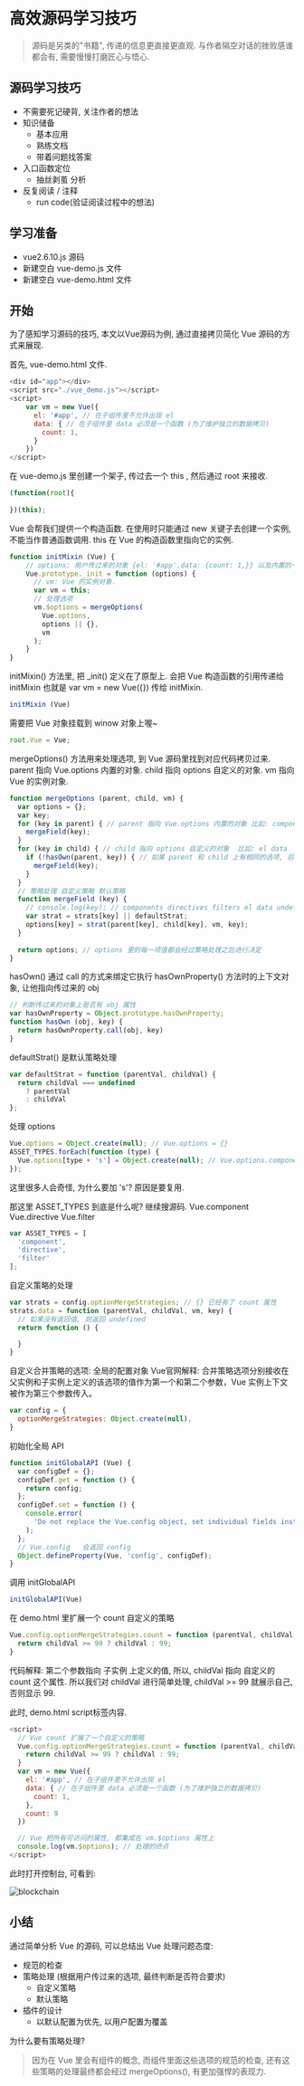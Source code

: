 # 高效源码学习技巧
> 源码是另类的"书籍", 传递的信息更直接更直观.
与作者隔空对话的挫败感谁都会有, 需要慢慢打磨匠心与悟心.
## 源码学习技巧
- 不需要死记硬背, 关注作者的想法
- 知识储备
  - 基本应用
  - 熟练文档
  - 带着问题找答案
- 入口函数定位
  - 抽丝剥茧 分析
- 反复阅读 / 注释
  - run code(验证阅读过程中的想法)
## 学习准备
- vue2.6.10.js 源码
- 新建空白 vue-demo.js 文件
- 新建空白 vue-demo.html 文件
## 开始
为了感知学习源码的技巧, 本文以Vue源码为例, 通过直接拷贝简化 Vue 源码的方式来展现.

首先, vue-demo.html  文件.
```js
<div id="app"></div>
<script src="./vue_demo.js"></script>
<script>
    var vm = new Vue({
      el: '#app', // 在子组件里不允许出现 el
      data: { // 在子组件里 data 必须是一个函数 (为了维护独立的数据拷贝)
        count: 1,
      }
    })
</script>
```
在 vue-demo.js 里创建一个架子, 传过去一个 this , 然后通过 root 来接收.
```js
(function(root){
    
})(this);
```
Vue 会帮我们提供一个构造函数.
在使用时只能通过 new 关键子去创建一个实例, 不能当作普通函数调用.
this 在 Vue 的构造函数里指向它的实例.
```js
function initMixin (Vue) {
    // options: 用户传过来的对象 {el: '#app',data: {count: 1,}} 以及内置的一些对象.
    Vue.prototype._init = function (options) {
      // vm: Vue 的实例对象.
      var vm = this; 
      // 处理选项
      vm.$options = mergeOptions(
        Vue.options,
        options || {},
        vm
      );
    }
}
```
initMixin() 方法里, 把 _init() 定义在了原型上. 会把 Vue 构造函数的引用传递给 initMixin 也就是 var vm = new Vue({}) 传给 initMixin.
```js
initMixin (Vue)
```
需要把 Vue 对象挂载到 winow 对象上喔~
```js
root.Vue = Vue;
```
mergeOptions() 方法用来处理选项, 到 Vue 源码里找到对应代码拷贝过来.
parent 指向 Vue.options 内置的对象.
child 指向 options 自定义的对象.
vm 指向 Vue 的实例对象.
```js
function mergeOptions (parent, child, vm) {
  var options = {};
  var key;
  for (key in parent) { // parent 指向 Vue.options 内置的对象 比如: components directives filters
    mergeField(key);
  }
  for (key in child) { // child 指向 options 自定义的对象  比如: el data
    if (!hasOwn(parent, key)) { // 如果 parent 和 child 上有相同的选项, 后面就会忽略掉这个选项.
      mergeField(key);
    }
  }
  // 策略处理 自定义策略 默认策略
  function mergeField (key) {
    // console.log(key); // components directives filters el data undefined
    var strat = strats[key] || defaultStrat;
    options[key] = strat(parent[key], child[key], vm, key);
  }
  
  return options; // options 里的每一项值都会经过策略处理之后进行决定
}
```
hasOwn() 通过 call 的方式来绑定它执行 hasOwnProperty() 方法时的上下文对象, 让他指向传过来的 obj
```js
// 判断传过来的对象上是否有 obj 属性
var hasOwnProperty = Object.prototype.hasOwnProperty;
function hasOwn (obj, key) {
  return hasOwnProperty.call(obj, key)
}
```
defaultStrat()  是默认策略处理
```js
var defaultStrat = function (parentVal, childVal) {
  return childVal === undefined
    ? parentVal
    : childVal
};
```
处理 options
```js
Vue.options = Object.create(null); // Vue.options = {}
ASSET_TYPES.forEach(function (type) {
  Vue.options[type + 's'] = Object.create(null); // Vue.options.components = {} 是所有内置抽象组件的挂载点.
});
```
这里很多人会奇怪,  为什么要加 's'?  原因是要复用.

那这里 ASSET_TYPES 到底是什么呢? 继续搜源码.
Vue.component  Vue.directive  Vue.filter
```js
var ASSET_TYPES = [
  'component',
  'directive',
  'filter'
];
```
自定义策略的处理
```js
var strats = config.optionMergeStrategies; // {} 已经有了 count 属性
strats.data = function (parentVal, childVal, vm, key) {
  // 如果没有返回值, 则返回 undefined
  return function () {

  }
}
```
自定义合并策略的选项: 全局的配置对象
Vue官网解释: 合并策略选项分别接收在父实例和子实例上定义的该选项的值作为第一个和第二个参数，Vue 实例上下文被作为第三个参数传入。
```js
var config = {
  optionMergeStrategies: Object.create(null),
}
```
初始化全局 API
```js
function initGlobalAPI (Vue) {
  var configDef = {};
  configDef.get = function () {
    return config;
  };
  configDef.set = function () {
    console.error(
      'Do not replace the Vue.config object, set individual fields instead.'
    );
  };
  // Vue.config   会返回 config
  Object.defineProperty(Vue, 'config', configDef);
}
```
调用 initGlobalAPI
```js
initGlobalAPI(Vue)
```
在 demo.html 里扩展一个 count 自定义的策略
```js
Vue.config.optionMergeStrategies.count = function (parentVal, childVal, vm) {
  return childVal >= 99 ? childVal : 99;
}
```
代码解释: 第二个参数指向 子实例 上定义的值, 所以, childVal 指向 自定义的 count 这个属性. 所以我们对 childVal 进行简单处理, childVal >= 99 就展示自己, 否则显示 99.

此时, demo.html script标签内容.
```js
<script>
  // Vue count 扩展了一个自定义的策略
  Vue.config.optionMergeStrategies.count = function (parentVal, childVal, vm) {
    return childVal >= 99 ? childVal : 99;
  }
  var vm = new Vue({
    el: '#app', // 在子组件里不允许出现 el
    data: { // 在子组件里 data 必须是一个函数 (为了维护独立的数据拷贝)
      count: 1,
    },
    count: 9
  })

  // Vue 把所有可访问的属性, 都集成在 vm.$options 属性上
  console.log(vm.$options); // 处理的终点
</script>
```
此时打开控制台, 可看到:

![blockchain](http://cdn.admiao.com/img/20190903001.png "控制台")
## 小结
通过简单分析 Vue 的源码, 可以总结出 Vue 处理问题态度:
- 规范的检查
- 策略处理 (根据用户传过来的选项, 最终判断是否符合要求)
  - 自定义策略
  - 默认策略
- 插件的设计
  - 以默认配置为优先, 以用户配置为覆盖

为什么要有策略处理?
> 因为在 Vue 里会有组件的概念, 而组件里面这些选项的规范的检查, 还有这些策略的处理最终都会经过 mergeOptions(), 有更加强悍的表现力.
